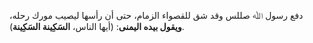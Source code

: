 دفع رسول ﷲ صللس وقد شق للقصواء الزمام، حتى أن رأسها ليصيب مورك رحله، **ويقول بيده اليمنى**: (أيها الناس، **السَكِينة السَكِينة**).
